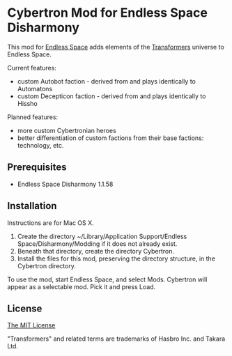 # Cybertron Mod for Endless Space Disharmony

This mod for [Endless Space](http://g2g.amplitude-studios.com/Games/Endless-Space)
adds elements of the [Transformers](http://transformers.hasbro.com/)
universe to Endless Space.

Current features:

* custom Autobot faction - derived from and plays identically to Automatons
* custom Decepticon faction - derived from and plays identically to Hissho

Planned features:

* more custom Cybertronian heroes
* better differentiation of custom factions from their base factions:
  technology, etc.

## Prerequisites

* Endless Space Disharmony 1.1.58

## Installation

Instructions are for Mac OS X.

1. Create the directory ~/Library/Application Support/Endless Space/Disharmony/Modding
   if it does not already exist.
2. Beneath that directory, create the directory Cybertron.
3. Install the files for this mod, preserving the directory structure, in the
   Cybertron directory.

To use the mod, start Endless Space, and select Mods. Cybertron will appear
as a selectable mod. Pick it and press Load.

## License

[The MIT License](http://opensource.org/licenses/MIT)

"Transformers" and related terms are trademarks of Hasbro Inc. and Takara Ltd.
